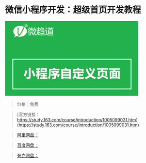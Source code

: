 # 微信小程序开发：超级首页开发教程

![img](../../../assets/study163/free/8dc04316-0c51-4656-99c6-ed4890c255bc.png)

> 价格：免费

> [官方链接：https://study.163.com/course/introduction/1005099031.htm](https://study.163.com/course/introduction/1005099031.htm)

> [阿里网盘：]()

> [百度网盘：]()

> [夸克网盘：]()
